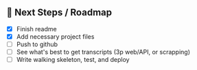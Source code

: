 ## 🔮 Next Steps / Roadmap

* [x] Finish readme
* [x] Add necessary project files
* [ ] Push to github
* [ ] See what's best to get transcripts (3p web/API, or scrapping)
* [ ] Write walking skeleton, test, and deploy
